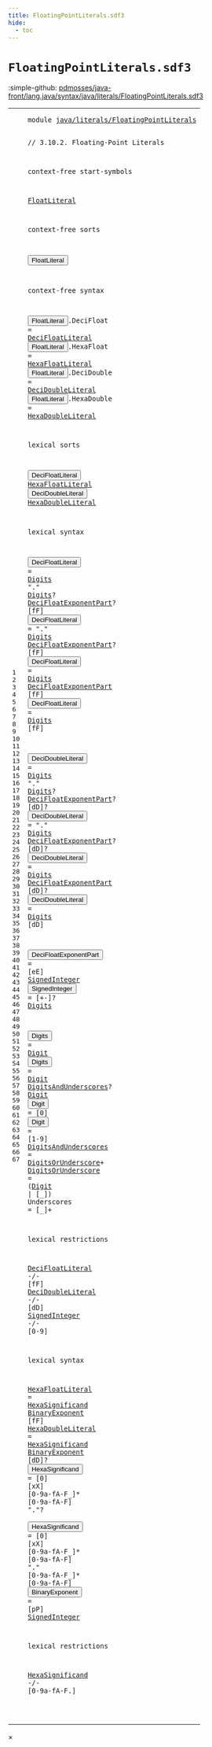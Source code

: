 ```yaml
---
title: FloatingPointLiterals.sdf3
hide:
  - toc
---
```


# `FloatingPointLiterals.sdf3`

:simple-github: [pdmosses/java-front/lang.java/syntax/java/literals/FloatingPointLiterals.sdf3]

[pdmosses/java-front/lang.java/syntax/java/literals/FloatingPointLiterals.sdf3]: https://github.com/pdmosses/java-front/blob/master/lang.java/syntax/java/literals/FloatingPointLiterals.sdf3 "The source file on GitHub"

<div class="sdf3"><table class="highlighttable"><tbody><tr><td class="linenos"><div class="linenodiv"><pre><span></span>1
2
3
4
5
6
7
8
9
10
11
12
13
14
15
16
17
18
19
20
21
22
23
24
25
26
27
28
29
30
31
32
33
34
35
36
37
38
39
40
41
42
43
44
45
46
47
48
49
50
51
52
53
54
55
56
57
58
59
60
61
62
63
64
65
66
67
</pre></div></td>
<td class="code"><pre><code><span class="keyword">module</span> <a href="../Main.sdf3/#java/literals/FloatingPointLiterals_7_3" id="java/literals/FloatingPointLiterals_1_8" title="a definition with a single reference">java/literals/FloatingPointLiterals</a>

<span class="layout">// 3.10.2. Floating-Point Literals</span>

<span class="keyword">context-free start-symbols</span>
  
  <a href="#FloatLiteral_11_3" id="FloatLiteral_7_3" title="a reference to a single-file definition">FloatLiteral</a>

<span class="keyword">context-free sorts</span>
  
  <button class="modal-open" id="FloatLiteral_11_3" title="a definition with multiple references" data-urls="#FloatLiteral line 7_3; ../Main.sdf3/#FloatLiteral line 20_13">FloatLiteral</button>

<span class="keyword">context-free syntax</span>

  <button class="modal-open" id="FloatLiteral_15_3" title="a definition with multiple references" data-urls="#FloatLiteral line 7_3; ../Main.sdf3/#FloatLiteral line 20_13">FloatLiteral</button>.<span class="cons_Constructor"><span id="DeciFloat_15_16" title="a definition with no references">DeciFloat</span></span> = <a href="#DeciFloatLiteral_22_3" id="DeciFloatLiteral_15_28" title="a reference to a single-file definition">DeciFloatLiteral</a>
  <button class="modal-open" id="FloatLiteral_16_3" title="a definition with multiple references" data-urls="#FloatLiteral line 7_3; ../Main.sdf3/#FloatLiteral line 20_13">FloatLiteral</button>.<span class="cons_Constructor"><span id="HexaFloat_16_16" title="a definition with no references">HexaFloat</span></span> = <a href="#HexaFloatLiteral_23_3" id="HexaFloatLiteral_16_28" title="a reference to a single-file definition">HexaFloatLiteral</a>
  <button class="modal-open" id="FloatLiteral_17_3" title="a definition with multiple references" data-urls="#FloatLiteral line 7_3; ../Main.sdf3/#FloatLiteral line 20_13">FloatLiteral</button>.<span class="cons_Constructor"><span id="DeciDouble_17_16" title="a definition with no references">DeciDouble</span></span> = <a href="#DeciDoubleLiteral_24_3" id="DeciDoubleLiteral_17_29" title="a reference to a single-file definition">DeciDoubleLiteral</a>
  <button class="modal-open" id="FloatLiteral_18_3" title="a definition with multiple references" data-urls="#FloatLiteral line 7_3; ../Main.sdf3/#FloatLiteral line 20_13">FloatLiteral</button>.<span class="cons_Constructor"><span id="HexaDouble_18_16" title="a definition with no references">HexaDouble</span></span> = <a href="#HexaDoubleLiteral_25_3" id="HexaDoubleLiteral_18_29" title="a reference to a single-file definition">HexaDoubleLiteral</a>

<span class="keyword">lexical sorts</span>

  <button class="modal-open" id="DeciFloatLiteral_22_3" title="a definition with multiple references" data-urls="#DeciFloatLiteral line 15_28, 53_3">DeciFloatLiteral</button>
  <a href="#HexaFloatLiteral_16_28" id="HexaFloatLiteral_23_3" title="a definition with a single reference">HexaFloatLiteral</a>
  <button class="modal-open" id="DeciDoubleLiteral_24_3" title="a definition with multiple references" data-urls="#DeciDoubleLiteral line 17_29, 54_3">DeciDoubleLiteral</button>
  <a href="#HexaDoubleLiteral_18_29" id="HexaDoubleLiteral_25_3" title="a definition with a single reference">HexaDoubleLiteral</a>

<span class="keyword">lexical syntax</span>

  <button class="modal-open" id="DeciFloatLiteral_29_3" title="a definition with multiple references" data-urls="#DeciFloatLiteral line 15_28, 53_3">DeciFloatLiteral</button> = <a href="#Digits_42_3" id="Digits_29_22" title="a reference to a single-file definition">Digits</a> <span class="cons_Lit">"."</span> <a href="#Digits_42_3" id="Digits_29_33" title="a reference to a single-file definition">Digits</a>? <a href="#DeciFloatExponentPart_39_3" id="DeciFloatExponentPart_29_41" title="a reference to a single-file definition">DeciFloatExponentPart</a>? [<span class="cons_Regular">f</span><span class="cons_Regular">F</span>]
  <button class="modal-open" id="DeciFloatLiteral_30_3" title="a definition with multiple references" data-urls="#DeciFloatLiteral line 15_28, 53_3">DeciFloatLiteral</button> = <span class="cons_Lit">"."</span> <a href="#Digits_42_3" id="Digits_30_26" title="a reference to a single-file definition">Digits</a> <a href="#DeciFloatExponentPart_39_3" id="DeciFloatExponentPart_30_33" title="a reference to a single-file definition">DeciFloatExponentPart</a>? [<span class="cons_Regular">f</span><span class="cons_Regular">F</span>]
  <button class="modal-open" id="DeciFloatLiteral_31_3" title="a definition with multiple references" data-urls="#DeciFloatLiteral line 15_28, 53_3">DeciFloatLiteral</button> = <a href="#Digits_42_3" id="Digits_31_22" title="a reference to a single-file definition">Digits</a> <a href="#DeciFloatExponentPart_39_3" id="DeciFloatExponentPart_31_29" title="a reference to a single-file definition">DeciFloatExponentPart</a> [<span class="cons_Regular">f</span><span class="cons_Regular">F</span>]
  <button class="modal-open" id="DeciFloatLiteral_32_3" title="a definition with multiple references" data-urls="#DeciFloatLiteral line 15_28, 53_3">DeciFloatLiteral</button> = <a href="#Digits_42_3" id="Digits_32_22" title="a reference to a single-file definition">Digits</a> [<span class="cons_Regular">f</span><span class="cons_Regular">F</span>]
  
  <button class="modal-open" id="DeciDoubleLiteral_34_3" title="a definition with multiple references" data-urls="#DeciDoubleLiteral line 17_29, 54_3">DeciDoubleLiteral</button> = <a href="#Digits_42_3" id="Digits_34_23" title="a reference to a single-file definition">Digits</a> <span class="cons_Lit">"."</span> <a href="#Digits_42_3" id="Digits_34_34" title="a reference to a single-file definition">Digits</a>? <a href="#DeciFloatExponentPart_39_3" id="DeciFloatExponentPart_34_42" title="a reference to a single-file definition">DeciFloatExponentPart</a>? [<span class="cons_Regular">d</span><span class="cons_Regular">D</span>]?
  <button class="modal-open" id="DeciDoubleLiteral_35_3" title="a definition with multiple references" data-urls="#DeciDoubleLiteral line 17_29, 54_3">DeciDoubleLiteral</button> = <span class="cons_Lit">"."</span> <a href="#Digits_42_3" id="Digits_35_27" title="a reference to a single-file definition">Digits</a> <a href="#DeciFloatExponentPart_39_3" id="DeciFloatExponentPart_35_34" title="a reference to a single-file definition">DeciFloatExponentPart</a>? [<span class="cons_Regular">d</span><span class="cons_Regular">D</span>]?
  <button class="modal-open" id="DeciDoubleLiteral_36_3" title="a definition with multiple references" data-urls="#DeciDoubleLiteral line 17_29, 54_3">DeciDoubleLiteral</button> = <a href="#Digits_42_3" id="Digits_36_23" title="a reference to a single-file definition">Digits</a> <a href="#DeciFloatExponentPart_39_3" id="DeciFloatExponentPart_36_30" title="a reference to a single-file definition">DeciFloatExponentPart</a> [<span class="cons_Regular">d</span><span class="cons_Regular">D</span>]?
  <button class="modal-open" id="DeciDoubleLiteral_37_3" title="a definition with multiple references" data-urls="#DeciDoubleLiteral line 17_29, 54_3">DeciDoubleLiteral</button> = <a href="#Digits_42_3" id="Digits_37_23" title="a reference to a single-file definition">Digits</a> [<span class="cons_Regular">d</span><span class="cons_Regular">D</span>]
 
  <button class="modal-open" id="DeciFloatExponentPart_39_3" title="a definition with multiple references" data-urls="#DeciFloatExponentPart line 29_41, 30_33, 31_29, 34_42, 35_34, 36_30">DeciFloatExponentPart</button> = [<span class="cons_Regular">e</span><span class="cons_Regular">E</span>] <a href="#SignedInteger_40_3" id="SignedInteger_39_32" title="a reference to a single-file definition">SignedInteger</a>
  <button class="modal-open" id="SignedInteger_40_3" title="a definition with multiple references" data-urls="#SignedInteger line 39_32, 55_3, 63_25">SignedInteger</button> = [\+\-]? <a href="#Digits_42_3" id="Digits_40_27" title="a reference to a single-file definition">Digits</a>
  
  <button class="modal-open" id="Digits_42_3" title="a definition with multiple references" data-urls="#Digits line 29_22, 29_33, 30_26, 31_22, 32_22, 34_23, 34_34, 35_27, 36_23, 37_23, 40_27">Digits</button> = <a href="#Digit_44_3" id="Digit_42_12" title="a reference to a single-file definition">Digit</a>
  <button class="modal-open" id="Digits_43_3" title="a definition with multiple references" data-urls="#Digits line 29_22, 29_33, 30_26, 31_22, 32_22, 34_23, 34_34, 35_27, 36_23, 37_23, 40_27">Digits</button> = <a href="#Digit_44_3" id="Digit_43_12" title="a reference to a single-file definition">Digit</a> <a href="#DigitsAndUnderscores_46_3" id="DigitsAndUnderscores_43_18" title="a reference to a single-file definition">DigitsAndUnderscores</a>? <a href="#Digit_44_3" id="Digit_43_40" title="a reference to a single-file definition">Digit</a>
  <button class="modal-open" id="Digit_44_3" title="a definition with multiple references" data-urls="#Digit line 42_12, 43_12, 43_40, 47_25">Digit</button> = [<span class="cons_Regular">0</span>]
  <button class="modal-open" id="Digit_45_3" title="a definition with multiple references" data-urls="#Digit line 42_12, 43_12, 43_40, 47_25">Digit</button> = [<span class="cons_Regular">1</span>-<span class="cons_Regular">9</span>]
  <a href="#DigitsAndUnderscores_43_18" id="DigitsAndUnderscores_46_3" title="a definition with a single reference">DigitsAndUnderscores</a> = <a href="#DigitsOrUnderscore_47_3" id="DigitsOrUnderscore_46_26" title="a reference to a single-file definition">DigitsOrUnderscore</a>+
  <a href="#DigitsOrUnderscore_46_26" id="DigitsOrUnderscore_47_3" title="a definition with a single reference">DigitsOrUnderscore</a> = (<a href="#Digit_44_3" id="Digit_47_25" title="a reference to a single-file definition">Digit</a> | [\_])
  <span id="Underscores_48_3" title="a definition with no references">Underscores</span> = [\_]+


<span class="keyword">lexical restrictions</span>

  <a href="#DeciFloatLiteral_22_3" id="DeciFloatLiteral_53_3" title="a reference to a single-file definition">DeciFloatLiteral</a> -/- [<span class="cons_Regular">f</span><span class="cons_Regular">F</span>]
  <a href="#DeciDoubleLiteral_24_3" id="DeciDoubleLiteral_54_3" title="a reference to a single-file definition">DeciDoubleLiteral</a> -/- [<span class="cons_Regular">d</span><span class="cons_Regular">D</span>]
  <a href="#SignedInteger_40_3" id="SignedInteger_55_3" title="a reference to a single-file definition">SignedInteger</a> -/- [<span class="cons_Regular">0</span>-<span class="cons_Regular">9</span>]

<span class="keyword">lexical syntax</span>

  <a href="#HexaFloatLiteral_16_28" id="HexaFloatLiteral_59_3" title="a definition with a single reference">HexaFloatLiteral</a> = <a href="#HexaSignificand_61_3" id="HexaSignificand_59_22" title="a reference to a single-file definition">HexaSignificand</a> <a href="#BinaryExponent_63_3" id="BinaryExponent_59_38" title="a reference to a single-file definition">BinaryExponent</a> [<span class="cons_Regular">f</span><span class="cons_Regular">F</span>]
  <a href="#HexaDoubleLiteral_18_29" id="HexaDoubleLiteral_60_3" title="a definition with a single reference">HexaDoubleLiteral</a> = <a href="#HexaSignificand_61_3" id="HexaSignificand_60_23" title="a reference to a single-file definition">HexaSignificand</a> <a href="#BinaryExponent_63_3" id="BinaryExponent_60_39" title="a reference to a single-file definition">BinaryExponent</a> [<span class="cons_Regular">d</span><span class="cons_Regular">D</span>]?
  <button class="modal-open" id="HexaSignificand_61_3" title="a definition with multiple references" data-urls="#HexaSignificand line 59_22, 60_23, 67_3">HexaSignificand</button> = [<span class="cons_Regular">0</span>] [<span class="cons_Regular">x</span><span class="cons_Regular">X</span>] [<span class="cons_Regular">0</span>-<span class="cons_Regular">9</span><span class="cons_Regular">a</span>-<span class="cons_Regular">f</span><span class="cons_Regular">A</span>-<span class="cons_Regular">F</span>\_]* [<span class="cons_Regular">0</span>-<span class="cons_Regular">9</span><span class="cons_Regular">a</span>-<span class="cons_Regular">f</span><span class="cons_Regular">A</span>-<span class="cons_Regular">F</span>] <span class="cons_Lit">"."</span>?  
  <button class="modal-open" id="HexaSignificand_62_3" title="a definition with multiple references" data-urls="#HexaSignificand line 59_22, 60_23, 67_3">HexaSignificand</button> = [<span class="cons_Regular">0</span>] [<span class="cons_Regular">x</span><span class="cons_Regular">X</span>] [<span class="cons_Regular">0</span>-<span class="cons_Regular">9</span><span class="cons_Regular">a</span>-<span class="cons_Regular">f</span><span class="cons_Regular">A</span>-<span class="cons_Regular">F</span>\_]* [<span class="cons_Regular">0</span>-<span class="cons_Regular">9</span><span class="cons_Regular">a</span>-<span class="cons_Regular">f</span><span class="cons_Regular">A</span>-<span class="cons_Regular">F</span>] <span class="cons_Lit">"."</span> [<span class="cons_Regular">0</span>-<span class="cons_Regular">9</span><span class="cons_Regular">a</span>-<span class="cons_Regular">f</span><span class="cons_Regular">A</span>-<span class="cons_Regular">F</span>\_]* [<span class="cons_Regular">0</span>-<span class="cons_Regular">9</span><span class="cons_Regular">a</span>-<span class="cons_Regular">f</span><span class="cons_Regular">A</span>-<span class="cons_Regular">F</span>]
  <button class="modal-open" id="BinaryExponent_63_3" title="a definition with multiple references" data-urls="#BinaryExponent line 59_38, 60_39">BinaryExponent</button> = [<span class="cons_Regular">p</span><span class="cons_Regular">P</span>] <a href="#SignedInteger_40_3" id="SignedInteger_63_25" title="a reference to a single-file definition">SignedInteger</a>

<span class="keyword">lexical restrictions</span>

  <a href="#HexaSignificand_61_3" id="HexaSignificand_67_3" title="a reference to a single-file definition">HexaSignificand</a> -/- [<span class="cons_Regular">0</span>-<span class="cons_Regular">9</span><span class="cons_Regular">a</span>-<span class="cons_Regular">f</span><span class="cons_Regular">A</span>-<span class="cons_Regular">F</span>\.]

</code></pre></td></tr></tbody></table></div>

<div id="modal">
  <div id="modal-content">
    <span id="modal-close">&times;</span>
    <h2 id="modal-h2"></h2>
    <p  id="modal-p"></p>
    <ul id="modal-ul"></ul>
  </div>
</div>
